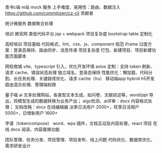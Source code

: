 青书c端 m站
  mock 服务 上手难度、易用性：路由、数据注入
  https://github.com/commitizen/cz-cli 贡献者

统计微服务
  数据聚合处理

培训
微官网
  类低代码平台 jsp + webpack 项目复杂度
  bootstrap table 定制化

高校培训
  项目基础 代码格式、lint、css、js、component 规范
  iframe 过度方案：登录态保持、路由同步、消息传递 项目复杂度
  打包、新建项目、项目新建功能页面脚本

网校商城
  vite、typescript 引入，优化开发环境
  axios 定制：支持 token 刷新、请求 cache、错误状态处理
  独立域名，登录态保持
  性能优化：懒加载、代码分割、长任务处理、关键路径优化、请求 cache（lru）
  移动端app hybrid h5开发
  路由混合处理、管理端权限

量子喵
  ai 文本处理网站，各类型文本生成，如问卷、文献综述等，word/ppt 导出，将模型生成的数据转换为业务产出；
  aigc检测、ai评审：docx 内容格式处理；
  文档改稿：docx 在线编辑器
  淡季日活用户 2000+，旺季日活用户 5000+，日增新用户 1600+

字谱（tokencompose）
  word、wps 插件，文档互动及内容处理，react 项目
  在线 docx 阅读、内容替换功能

团队管理、任务分发、项目管理、项目发布、线上问题
代码优化、数据库优化、需求研发设计
